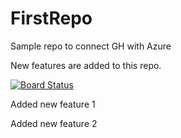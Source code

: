 # FirstRepo
Sample repo to connect GH with Azure

New features are added to this repo.


[![Board Status](https://dev.azure.com/DevOpsTestPortal/dcdd4a7b-aff7-4af9-add4-2647745025e6/b0316c1f-3108-441a-8036-b18296848342/_apis/work/boardbadge/655a2a32-dd31-487d-8d82-42080ddfe6c7?columnOptions=1)](https://dev.azure.com/DevOpsTestPortal/dcdd4a7b-aff7-4af9-add4-2647745025e6/_boards/board/t/b0316c1f-3108-441a-8036-b18296848342/Microsoft.RequirementCategory/)

Added new feature 1

Added new feature 2